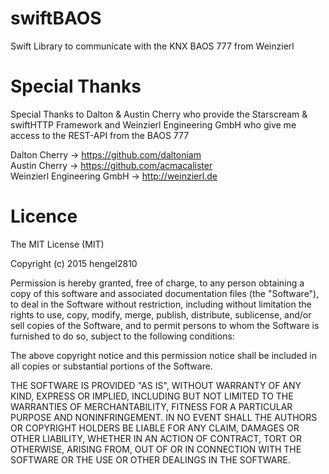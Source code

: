 # swiftBAOS

Swift Library to communicate with the KNX BAOS 777 from Weinzierl

# Special Thanks

Special Thanks to Dalton & Austin Cherry who provide the Starscream & swiftHTTP Framework and Weinzierl Engineering GmbH who give me access to the REST-API from the BAOS 777

Dalton Cherry -> https://github.com/daltoniam <br>
Austin Cherry -> https://github.com/acmacalister <br>
Weinzierl Engineering GmbH -> http://weinzierl.de

# Licence

The MIT License (MIT)

Copyright (c) 2015 hengel2810

Permission is hereby granted, free of charge, to any person obtaining a copy
of this software and associated documentation files (the "Software"), to deal
in the Software without restriction, including without limitation the rights
to use, copy, modify, merge, publish, distribute, sublicense, and/or sell
copies of the Software, and to permit persons to whom the Software is
furnished to do so, subject to the following conditions:

The above copyright notice and this permission notice shall be included in all
copies or substantial portions of the Software.

THE SOFTWARE IS PROVIDED "AS IS", WITHOUT WARRANTY OF ANY KIND, EXPRESS OR
IMPLIED, INCLUDING BUT NOT LIMITED TO THE WARRANTIES OF MERCHANTABILITY,
FITNESS FOR A PARTICULAR PURPOSE AND NONINFRINGEMENT. IN NO EVENT SHALL THE
AUTHORS OR COPYRIGHT HOLDERS BE LIABLE FOR ANY CLAIM, DAMAGES OR OTHER
LIABILITY, WHETHER IN AN ACTION OF CONTRACT, TORT OR OTHERWISE, ARISING FROM,
OUT OF OR IN CONNECTION WITH THE SOFTWARE OR THE USE OR OTHER DEALINGS IN THE
SOFTWARE.

